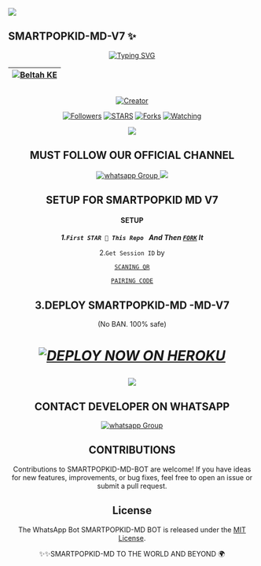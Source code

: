 <a><img src='https://i.imgur.com/LyHic3i.gif'/></a>
## SMARTPOPKID-MD-V7 ✨
<div align="center">
<a href="https://git.io/typing-svg"><img src="https://readme-typing-svg.demolab.com?font=Black+Ops+One&size=50&pause=1000&color=1BAFBAFF&center=true&width=910&height=100&lines=SMARTPOPKID+MD+V7;A+WHATSAPP+BOT;CREATED+BY+POPKID+TECH" alt="Typing SVG" /></a>
  </p>
<div align="center">

| [![Beltah KE](https://telegra.ph/file/cfa5d02b014d15e15ed3c.jpg?lenght=50width=50)](https://github.com/popkid-ke)|
|----|

<p align="center">
  <a href="#"><img src="http://readme-typing-svg.herokuapp.com?color=d1fa02&center=true&vCenter=true&multiline=false&lines=SMARTPOPKID-MD-V7+Is+Safe+on+Heroku" alt="">
</p>
<p align="center">
<a href="#"><img title="Creator" src="https://img.shields.io/badge/Creator-POPKID TECH-red.svg?style=for-the-badge&logo=github"></a>
<p/>
<p align="center">
<a href="https://github.com/SMARTPOPKID-MD? tab=followers"><img title="Followers" src="https://img.shields.io/github/followers/Beltahtech?label=Followers&style=social"></a>
<a href="https://github.com/popkid-ke/SMARTPOPKID-MD /stargazers/"><img title="STARS" src="https://img.shields.io/github/stars/popkid-ke/SMARTPOPKID-MD ?&style=social"></a>
<a href="https://github.com/popkid-ke /SMARTPOPKID-MD /network/members"><img title="Forks" src="https://img.shields.io/github/forks/popkid-ke/SMARTPOPKID-MD ?style=social"></a>
<a href="https://github.com/popkid-ke /SMARTPOPKID-MD /watchers"><img title="Watching" src="https://img.shields.io/github/watchers/popkid-ke /SMARTPOPKID-MD ?label=Watching&style=social"></a>

  <a><img src='https://i.imgur.com/LyHic3i.gif'/></a>
  
  ## MUST FOLLOW OUR OFFICIAL CHANNEL
<a href="https://whatsapp.com/channel/0029VaRHDBKKmCPKp9B2uH2F" target="_blank">
    <img alt="whatsapp Group" src="https://img.shields.io/badge/ Whatsapp Support Channel -25D366?style=for-the-badge&logo=whatsapp&logoColor=white" />
  </a>
<a><img src='https://i.imgur.com/LyHic3i.gif'/></a>

## SETUP FOR SMARTPOPKID MD V7
#### SETUP 

***1.`First STAR 🌟 This Repo ` And Then [`FORK`](https://github.com/popkid-ke/SMARTPOPKID-MD/fork) It***

2.`Get Session ID` by 

[`SCANING QR`](https://beltah-pairing-cd08d1694a1f.herokuapp.com/qr) 
    
[`PAIRING CODE`](https://beltah-pairing-cd08d1694a1f.herokuapp.com/pair)

## 3.DEPLOY SMARTPOPKID-MD -MD-V7
(No BAN. 100% safe) 
<h1 align="center">
 
 ***[![DEPLOY NOW ON HEROKU](https://www.herokucdn.com/deploy/button.svg)](https://dashboard.heroku.com/new?button-url=https://github.com/popkid-ke/SMARTPOPKID-MD&template=https://github.com/popkid-ke/SMARTPOPKID-MD.git)***

 <a><img src='https://i.imgur.com/LyHic3i.gif'/></a>

 ## CONTACT DEVELOPER ON WHATSAPP 
 
<a href="https://wa.me/254111385747 " target="_blank">
    <img alt="whatsapp Group" src="https://img.shields.io/badge/ Popkid Tech contact -25D366?style=for-the-badge&logo=whatsapp&logoColor=white" />
  </a> 
</p>

## CONTRIBUTIONS

Contributions to SMARTPOPKID-MD-BOT are welcome! If you have ideas for new features, improvements, or bug fixes, feel free to open an issue or submit a pull request. <br>

## License

The WhatsApp Bot SMARTPOPKID-MD BOT is released under the [MIT License](https://opensource.org/licenses/MIT).

✨✨SMARTPOPKID-MD TO THE WORLD AND BEYOND 🌍

